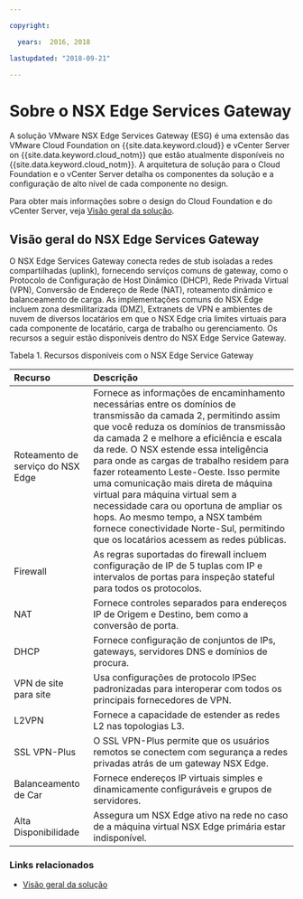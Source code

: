 ```yaml
---

copyright:

  years:  2016, 2018

lastupdated: "2018-09-21"

---
```


# Sobre o NSX Edge Services Gateway

A solução VMware NSX Edge Services Gateway (ESG) é uma extensão das VMware Cloud Foundation on {{site.data.keyword.cloud}} e vCenter Server on {{site.data.keyword.cloud_notm}} que estão atualmente disponíveis no {{site.data.keyword.cloud_notm}}. A arquitetura de solução para o Cloud Foundation e o vCenter Server detalha os componentes da solução e a configuração de alto nível de cada componente no design.

Para obter mais informações sobre o design do Cloud Foundation e do vCenter Server, veja [Visão geral da solução](../solution/solution_overview.html).

## Visão geral do NSX Edge Services Gateway

O NSX Edge Services Gateway conecta redes de stub isoladas a redes compartilhadas (uplink), fornecendo serviços comuns de gateway, como o Protocolo de Configuração de Host Dinâmico (DHCP), Rede Privada Virtual (VPN), Conversão de Endereço de Rede (NAT), roteamento dinâmico e balanceamento de carga. As implementações comuns do NSX Edge incluem zona desmilitarizada (DMZ), Extranets de VPN e ambientes de nuvem de diversos locatários em que o NSX Edge cria limites virtuais para cada componente de locatário, carga de trabalho ou gerenciamento. Os recursos a seguir estão disponíveis dentro do NSX Edge Service Gateway.

Tabela 1. Recursos disponíveis com o NSX Edge Service Gateway

| Recurso | Descrição |
|:------- |:----------- |
| Roteamento de serviço do NSX Edge | Fornece as informações de encaminhamento necessárias entre os domínios de transmissão da camada 2, permitindo assim que você reduza os domínios de transmissão da camada 2 e melhore a eficiência e escala da rede. O NSX estende essa inteligência para onde as cargas de trabalho residem para fazer roteamento Leste-Oeste. Isso permite uma comunicação mais direta de máquina virtual para máquina virtual sem a necessidade cara ou oportuna de ampliar os hops. Ao mesmo tempo, a NSX também fornece conectividade Norte-Sul, permitindo que os locatários acessem as redes públicas. |
| Firewall | As regras suportadas do firewall incluem configuração de IP de 5 tuplas com IP e intervalos de portas para inspeção stateful para todos os protocolos. |
| NAT | Fornece controles separados para endereços IP de Origem e Destino, bem como a conversão de porta. |
| DHCP | Fornece configuração de conjuntos de IPs, gateways, servidores DNS e domínios de procura. |
| VPN de site para site | Usa configurações de protocolo IPSec padronizadas para interoperar com todos os principais fornecedores de VPN. |
| L2VPN | Fornece a capacidade de estender as redes L2 nas topologias L3. |
| SSL VPN-Plus |  O SSL VPN-Plus permite que os usuários remotos se conectem com segurança a redes privadas atrás de um gateway NSX Edge. |
| Balanceamento de Car | Fornece endereços IP virtuais simples e dinamicamente configuráveis e grupos de servidores. |
| Alta Disponibilidade | Assegura um NSX Edge ativo na rede no caso de a máquina virtual NSX Edge primária estar indisponível. |

### Links relacionados

* [ Visão geral da solução ](../solution/solution_overview.html)
